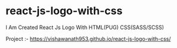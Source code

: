 # react-js-logo-with-css
I Am Created React Js Logo With HTML(PUG) CSS(SASS/SCSS)

Project :- https://vishawanath953.github.io/react-js-logo-with-css/
